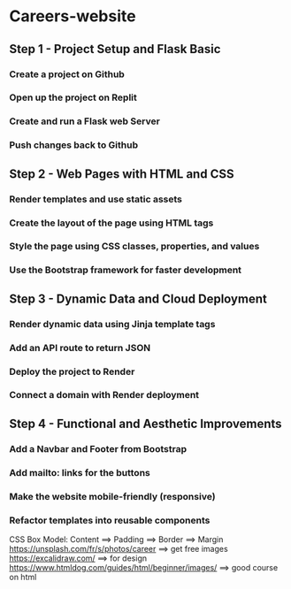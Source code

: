 # Careers-website

## Step 1 - Project Setup and Flask Basic 
### Create a project on Github
### Open up the project on Replit
### Create and run a Flask web Server 
### Push changes back to Github 

## Step 2 - Web Pages with HTML and CSS 
### Render templates and use static assets 
### Create the layout of the page using HTML tags 
### Style the page using CSS classes, properties, and values
### Use the Bootstrap framework for faster development

## Step 3 - Dynamic Data and Cloud Deployment
### Render dynamic data using Jinja template tags
### Add an API route to return JSON
### Deploy the project to Render 
### Connect a domain with Render deployment

## Step 4 - Functional and Aesthetic Improvements
### Add a Navbar and Footer from Bootstrap
### Add mailto: links for the buttons
### Make the website mobile-friendly (responsive)
### Refactor templates into reusable components 













CSS Box Model: Content ==> Padding ==> Border ==> Margin
https://unsplash.com/fr/s/photos/career ==> get free images
https://excalidraw.com/ ==> for design
https://www.htmldog.com/guides/html/beginner/images/ ==> good course on html